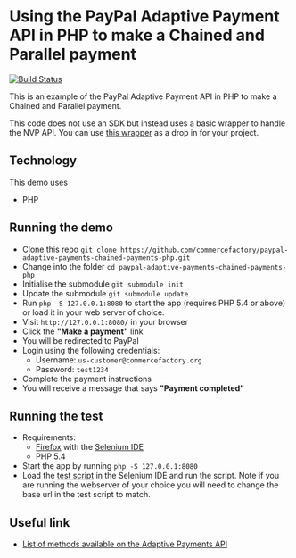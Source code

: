 # Using the PayPal Adaptive Payment API in PHP to make a Chained and Parallel payment

[![Build Status](https://travis-ci.org/commercefactory/012-paypal-adaptive-payments-chained-parallel-php.svg)](https://travis-ci.org/commercefactory/012-paypal-adaptive-payments-chained-parallel-php)

This is an example of the PayPal Adaptive Payment API in PHP to make a Chained and Parallel payment.

This code does not use an SDK but instead uses a basic wrapper to handle the NVP API. You can use [this wrapper](https://github.com/commercefactory/paypal-adaptive-payments-wrapper-php) as a drop in for your project.

## Technology

This demo uses

* PHP

## Running the demo

* Clone this repo `git clone https://github.com/commercefactory/paypal-adaptive-payments-chained-payments-php.git`
* Change into the folder `cd paypal-adaptive-payments-chained-payments-php`
* Initialise the submodule `git submodule init`
* Update the submodule `git submodule update`
* Run `php -S 127.0.0.1:8080` to start the app (requires PHP 5.4 or above) or load it in your web server of choice.
* Visit `http://127.0.0.1:8080/` in your browser
* Click the __"Make a payment"__ link
* You will be redirected to PayPal
* Login using the following credentials:
  * Username: `us-customer@commercefactory.org`
  * Password: `test1234`
* Complete the payment instructions
* You will receive a message that says __"Payment completed"__

## Running the test

* Requirements:
  * [Firefox](http://getfirefox.com) with the [Selenium IDE](http://seleniumhq.org/projects/ide/plugins.html)
  * PHP 5.4
* Start the app by running `php -S 127.0.0.1:8080`
* Load the [test script](tests/payment.html) in the Selenium IDE and run the script. Note if you are running the webserver of your choice you will need to change the base url in the test script to match.

## Useful link

* [List of methods available on the Adaptive Payments API](https://developer.paypal.com/docs/classic/api/#ap)
